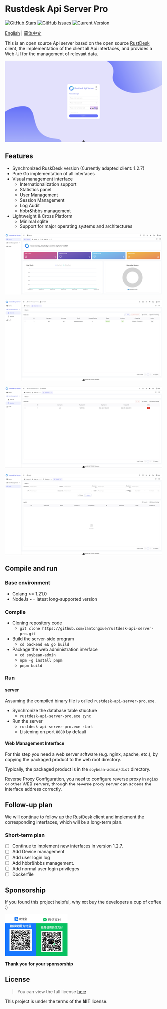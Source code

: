 Rustdesk Api Server Pro
============
[![GitHub Stars](https://img.shields.io/github/stars/lantongxue/rustdesk-api-server-pro.svg)](https://github.com/lantongxue/rustdesk-api-server-pro/stargazers) [![GitHub Issues](https://img.shields.io/github/issues/lantongxue/rustdesk-api-server-pro.svg)](https://github.com/IgorAntun/node-chat/issues) [![Current Version](https://img.shields.io/badge/version-1.2.7-green.svg)](https://github.com/lantongxue/rustdesk-api-server-pro)

[English](https://github.com/rustdesk/rustdesk) | [简体中文](https://github.com/lantongxue/rustdesk-api-server-pro/blob/master/README_CN.md)

This is an open source Api server based on the open source [RustDesk](https://github.com/rustdesk/rustdesk) client, the implementation of the client all Api interfaces, and provides a Web-UI for the management of relevant data.

![Preview](./img/login.png)

## Features
- Synchronized RuskDesk version (Currently adapted client: 1.2.7)
- Pure Go implementation of all interfaces
- Visual management interface
    - Internationalization support
    - Statistics panel
    - User Management
    - Session Management
    - Log Audit
    - hbbr&hbbs management
- Lightweight & Cross Platform
    - Minimal sqlite
    - Support for major operating systems and architectures

![Dashboard](./img/dashboard.png)

![Users](./img/users.png)

![Sessions](./img/sessions.png)

![Audit](./img/audit.png)

## Compile and run
### Base environment
- Golang >= 1.21.0
- NodeJs ~= latest long-supported version

### Compile
- Cloning repository code
    - `git clone https://github.com/lantongxue/rustdesk-api-server-pro.git`
- Build the server-side program
    - `cd backend && go build`
- Package the web administration interface
    - `cd soybean-admin`
    - `npm -g install pnpm`
    - `pnpm build`

### Run

#### server
Assuming the compiled binary file is called `rustdesk-api-server-pro.exe`.
- Synchronize the database table structure
    - `rustdesk-api-server-pro.exe sync`
- Run the server
    - `rustdesk-api-server-pro.exe start`
    - Listening on port `8080` by default

#### Web Management Interface
For this step you need a web server software (e.g. nginx, apache, etc.), by copying the packaged product to the web root directory.

Typically, the packaged product is in the `soybean-admin/dist` directory.

Reverse Proxy Configuration, you need to configure reverse proxy in `nginx` or other WEB servers, through the reverse proxy server can access the interface address correctly.

## Follow-up plan
We will continue to follow up the RustDesk client and implement the corresponding interfaces, which will be a long-term plan.
### Short-term plan
- [ ] Continue to implement new interfaces in version 1.2.7.
- [ ] Add Device management
- [ ] Add user login log
- [ ] Add hbbr&hbbs management.
- [ ] Add normal user login privileges
- [ ] Dockerfile

## Sponsorship

If you found this project helpful, why not buy the developers a cup of coffee :)

<img src="./soybean-admin/src/assets/imgs/sponsorships.png" style="height: auto !important;width: 200px;" />

**Thank you for your sponsorship**

## License
>You can view the full license [here](https://github.com/lantongxue/rustdesk-api-server-pro/blob/master/LICENSE)

This project is under the terms of the **MIT** license.
